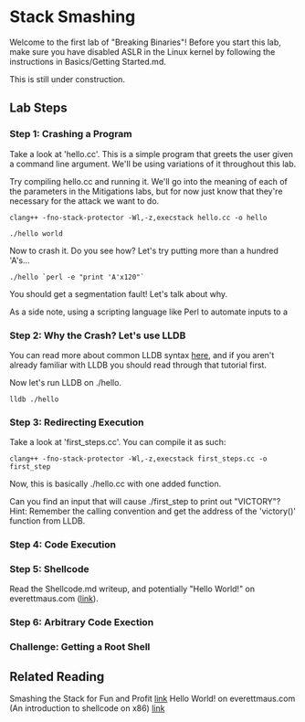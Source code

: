 # Stack Smashing

Welcome to the first lab of "Breaking Binaries"!  Before you start this lab, make sure you have disabled ASLR in the Linux kernel by following the instructions in Basics/Getting Started.md.

This is still under construction.

## Lab Steps

### Step 1: Crashing a Program

Take a look at 'hello.cc'.  This is a simple program that greets the user given a command line argument.  We'll be using variations of it throughout this lab.

Try compiling hello.cc and running it.  We'll go into the meaning of each of the parameters in the Mitigations labs, but for now just know that they're necessary for the attack we want to do.

```clang++ -fno-stack-protector -Wl,-z,execstack hello.cc -o hello```

```./hello world```

Now to crash it.  Do you see how?  Let's try putting more than a hundred 'A's...

```./hello `perl -e "print 'A'x120"` ```

You should get a segmentation fault!  Let's talk about why.

As a side note, using a scripting language like Perl to automate inputs to a 

### Step 2: Why the Crash? Let's use LLDB

You can read more about common LLDB syntax [here](https://aaronbloomfield.github.io/pdr/tutorials/02-lldb/index.html), and if you aren't already familiar with LLDB you should read through that tutorial first.

Now let's run LLDB on ./hello.

```lldb ./hello```

### Step 3: Redirecting Execution

Take a look at 'first_steps.cc'.  You can compile it as such:

```clang++ -fno-stack-protector -Wl,-z,execstack first_steps.cc -o first_step```

Now, this is basically ./hello.cc with one added function.

Can you find an input that will cause ./first_step to print out "VICTORY"?  Hint:  Remember the calling convention and get the address of the 'victory()' function from LLDB.

### Step 4: Code Execution

### Step 5: Shellcode

Read the Shellcode.md writeup, and potentially "Hello World!" on everettmaus.com ([link](http://www.everettmaus.com/blog/posts/2016/12/27/hello-world.html)).

### Step 6: Arbitrary Code Exection

### Challenge:  Getting a Root Shell

## Related Reading

Smashing the Stack for Fun and Profit [link](http://www-inst.eecs.berkeley.edu/~cs161/fa08/papers/stack_smashing.pdf)
Hello World! on everettmaus.com (An introduction to shellcode on x86) [link](http://www.everettmaus.com/blog/posts/2016/12/27/hello-world.html)
